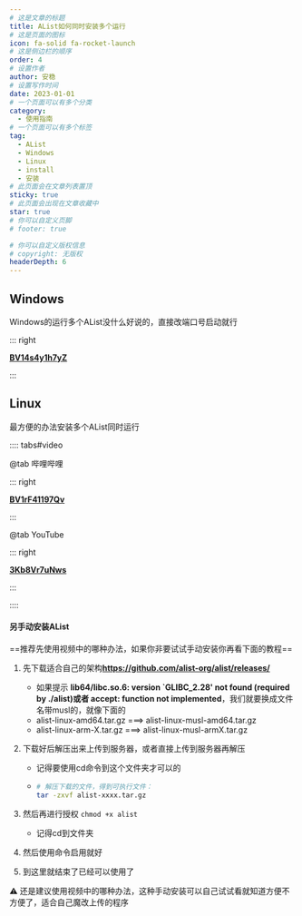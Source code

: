 ```yaml
---
# 这是文章的标题
title: AList如何同时安装多个运行
# 这是页面的图标
icon: fa-solid fa-rocket-launch
# 这是侧边栏的顺序
order: 4
# 设置作者
author: 安稳
# 设置写作时间
date: 2023-01-01
# 一个页面可以有多个分类
category:
  - 使用指南
# 一个页面可以有多个标签
tag:
  - AList
  - Windows
  - Linux
  - install
  - 安装
# 此页面会在文章列表置顶
sticky: true
# 此页面会出现在文章收藏中
star: true
# 你可以自定义页脚
# footer: true

# 你可以自定义版权信息
# copyright: 无版权
headerDepth: 6
---
```


<!-- 你可以通过设置页面的 Frontmatter，在页面禁用功能与布局。 -->

<!-- more -->

## Windows

Windows的运行多个AList没什么好说的，直接改端口号启动就行

<BiliBili bvid="BV14s4y1h7yZ" />

::: right

[**BV14s4y1h7yZ**](https://www.bilibili.com/video/BV14s4y1h7yZ)

:::

## Linux

最方便的办法安装多个AList同时运行

:::: tabs#video

@tab 哔哩哔哩

<BiliBili bvid="BV1rF41197Qv" />

::: right

[**BV1rF41197Qv**](https://www.bilibili.com/video/BV1rF41197Qv)

:::

@tab YouTube

<YouTube id="3Kb8Vr7uNws" />

::: right

[**3Kb8Vr7uNws**](https://www.youtube.com/watch?v=3Kb8Vr7uNws)

:::

::::

#### **另手动安装AList**

==推荐先使用视频中的哪种办法，如果你非要试试手动安装你再看下面的教程==

1. 先下载适合自己的架构**https://github.com/alist-org/alist/releases/**

   - 如果提示 **lib64/libc.so.6: version `GLIBC_2.28' not found (required by ./alist)或者 accept: function not implemented**，我们就要换成文件名带musl的，就像下面的
   - alist-linux-amd64.tar.gz     ===>     alist-linux-musl-amd64.tar.gz
   - alist-linux-arm-X.tar.gz     ===>     alist-linux-musl-armX.tar.gz

2. 下载好后解压出来上传到服务器，或者直接上传到服务器再解压

   - 记得要使用cd命令到这个文件夹才可以的

   -  ```bash
      # 解压下载的文件，得到可执行文件：
      tar -zxvf alist-xxxx.tar.gz
      ```

3. 然后再进行授权 `chmod +x alist`

   - 记得cd到文件夹

4. 然后使用命令启用就好

5. 到这里就结束了已经可以使用了

:warning: 还是建议使用视频中的哪种办法，这种手动安装可以自己试试看就知道方便不方便了，适合自己魔改上传的程序